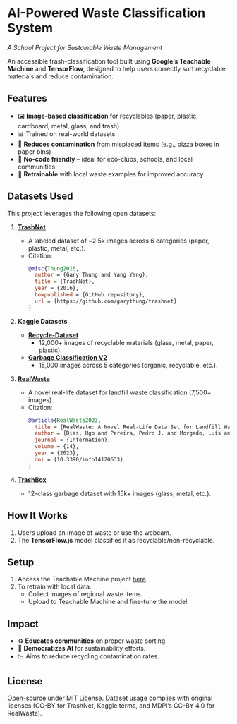 # AI-Powered Waste Classification System
*A School Project for Sustainable Waste Management*  

An accessible trash-classification tool built using **Google’s Teachable Machine** and **TensorFlow**, designed to help users correctly sort recyclable materials and reduce contamination.
## Features
- 🖼️ **Image-based classification** for recyclables (paper, plastic, cardboard, metal, glass, and trash)  
- 📊 Trained on real-world datasets 
- 🚫 **Reduces contamination** from misplaced items (e.g., pizza boxes in paper bins)  
- 🌱 **No-code friendly** – ideal for eco-clubs, schools, and local communities  
- 🔄 **Retrainable** with local waste examples for improved accuracy  

## Datasets Used
This project leverages the following open datasets:

1. **[TrashNet](https://github.com/garythung/trashnet)**  
   - A labeled dataset of ~2.5k images across 6 categories (paper, plastic, metal, etc.).  
   - Citation:  
     ```bibtex
     @misc{Thung2016,
       author = {Gary Thung and Yang Yang},
       title = {TrashNet},
       year = {2016},
       howpublished = {GitHub repository},
       url = {https://github.com/garythung/trashnet}
     }
     ```

2. **Kaggle Datasets**  
   - **[Recycle-Dataset](https://www.kaggle.com/datasets/kandatiharshavardhan/recycle-dataset/data)**  
     - 12,000+ images of recyclable materials (glass, metal, paper, plastic).  
   - **[Garbage Classification V2](https://www.kaggle.com/datasets/sumn2u/garbage-classification-v2/data)**  
     - 15,000 images across 5 categories (organic, recyclable, etc.).  

3. **[RealWaste](https://www.mdpi.com/2078-2489/14/12/633)**  
   - A novel real-life dataset for landfill waste classification (7,500+ images).  
   - Citation:  
     ```bibtex
     @article{RealWaste2023,
       title = {RealWaste: A Novel Real-Life Data Set for Landfill Waste Classification Using Deep Learning},
       author = {Dias, Ugo and Pereira, Pedro J. and Morgado, Luís and Santos, Luís},
       journal = {Information},
       volume = {14},
       year = {2023},
       doi = {10.3390/info14120633}
     }
     ```
4. **[TrashBox](https://github.com/nikhilvenkatkumsetty/TrashBox)**  
   - 12-class garbage dataset with 15k+ images (glass, metal, etc.).  

## How It Works
1. Users upload an image of waste or use the webcam.  
2. The **TensorFlow.js** model classifies it as recyclable/non-recyclable.  

## Setup
1. Access the Teachable Machine project [here](#https://23021199.github.io/No-More-Guess-Work/).  
2. To retrain with local data:  
   - Collect images of regional waste items.  
   - Upload to Teachable Machine and fine-tune the model.  

## Impact
- ♻️ **Educates communities** on proper waste sorting.  
- 🤖 **Democratizes AI** for sustainability efforts.  
- 📉 Aims to reduce recycling contamination rates.  

## License
Open-source under [MIT License](LICENSE). Dataset usage complies with original licenses (CC-BY for TrashNet, Kaggle terms, and MDPI’s CC-BY 4.0 for RealWaste).  

